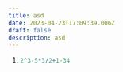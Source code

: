 ```yaml
---
title: asd
date: 2023-04-23T17:09:39.006Z
draft: false
description: asd
---
```

1. ```mathematica
   2^3-5*3/2+1-34
   ```